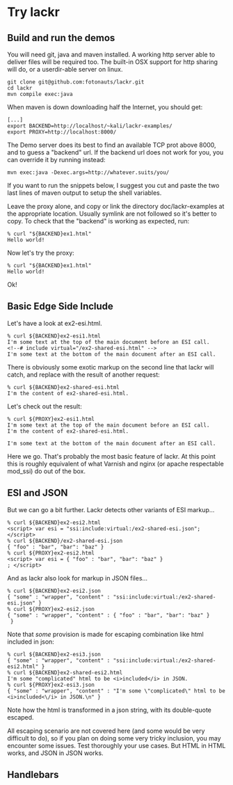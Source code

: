 Try lackr
=========

Build and run the demos
-----------------------

You will need git, java and maven installed. A working http server able to deliver files
will be required too. The built-in OSX support for http sharing will do, or a userdir-able
server on linux.

```
git clone git@github.com:fotonauts/lackr.git
cd lackr
mvn compile exec:java
```

When maven is down downloading half the Internet, you should get:

```
[...]
export BACKEND=http://localhost/~kali/lackr-examples/
export PROXY=http://localhost:8000/
```

The Demo server does its best to find an available TCP prot above 8000, and to
guess a "backend" url. If the backend url does not work for you, you can override it by running instead:

```
mvn exec:java -Dexec.args=http://whatever.suits/you/
```

If you want to run the snippets below, I suggest you cut and paste the two last
lines of maven output to setup the shell variables.

Leave the proxy alone, and copy or link the directory doc/lackr-examples at the appropriate
location. Usually symlink are not followed so it's better to copy. 
To check that the "backend" is working as expected, run:

```
% curl "${BACKEND}ex1.html"
Hello world!
```

Now let's try the proxy:

```
% curl "${BACKEND}ex1.html"
Hello world!
```

Ok!

Basic Edge Side Include
-----------------------

Let's have a look at ex2-esi.html.

```
% curl ${BACKEND}ex2-esi1.html
I'm some text at the top of the main document before an ESI call.
<!--# include virtual="/ex2-shared-esi.html" -->
I'm some text at the bottom of the main document after an ESI call.
```

There is obviously some exotic markup on the second line that lackr will catch, and 
replace with the result of another request:

```
% curl ${BACKEND}ex2-shared-esi.html
I'm the content of ex2-shared-esi.html.
```

Let's check out the result:

```
% curl ${PROXY}ex2-esi1.html
I'm some text at the top of the main document before an ESI call.
I'm the content of ex2-shared-esi.html.

I'm some text at the bottom of the main document after an ESI call.
```

Here we go. That's probably the most basic feature of lackr. At this point this is roughly
equivalent of what Varnish and nginx (or apache respectable mod_ssi) do out of the box.

ESI and JSON
------------

But we can go a bit further. Lackr detects other variants of ESI markup...

```
% curl ${BACKEND}ex2-esi2.html
<script> var esi = "ssi:include:virtual:/ex2-shared-esi.json"; </script>
% curl ${BACKEND}/ex2-shared-esi.json
{ "foo" : "bar", "bar": "baz" }
% curl ${PROXY}ex2-esi2.html
<script> var esi = { "foo" : "bar", "bar": "baz" }
; </script>
```

And as lackr also look for markup in JSON files...

```
% curl ${BACKEND}ex2-esi2.json
{ "some" : "wrapper", "content" : "ssi:include:virtual:/ex2-shared-esi.json" }
% curl ${PROXY}ex2-esi2.json
{ "some" : "wrapper", "content" : { "foo" : "bar", "bar": "baz" }
 }
```

Note that _some_ provision is made for escaping combination like html included in json:

```
% curl ${BACKEND}ex2-esi3.json
{ "some" : "wrapper", "content" : "ssi:include:virtual:/ex2-shared-esi2.html" }
% curl ${BACKEND}ex2-shared-esi2.html
I'm some "complicated" html to be <i>included</i> in JSON.
% curl ${PROXY}ex2-esi3.json
{ "some" : "wrapper", "content" : "I'm some \"complicated\" html to be <i>included<\/i> in JSON.\n" }
```

Note how the html is transformed in a json string, with its double-quote escaped.

All escaping scenario are not covered here (and some would be very difficult to do), 
so if you plan on doing some very tricky inclusion, you may encounter some issues.
Test thoroughly your use cases. But HTML in HTML works, and JSON in JSON works.

Handlebars
----------


